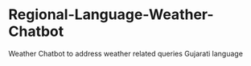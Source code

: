 # Regional-Language-Weather-Chatbot
Weather Chatbot to address weather related queries Gujarati language
